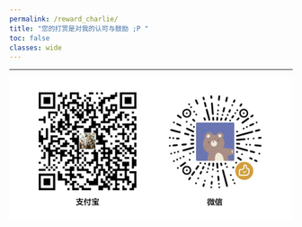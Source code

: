 ```yaml
---
permalink: /reward_charlie/
title: "您的打赏是对我的认可与鼓励 ;P "
toc: false
classes: wide
---
```


---

![reward_charlie_code](/assets/images/reward_charlie_code.png)

